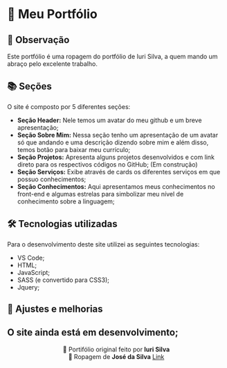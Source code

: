 
# 🍣 Meu Portfólio<br>


## 🌳 Observação<br>
Este portfólio é uma ropagem do portfólio de Iuri Silva, a quem mando um abraço pelo excelente trabalho.

## 📚 Seções
O site é composto por 5  diferentes seções:

- **Seção Header:** Nele temos um avatar do meu github e um breve apresentação;
- **Seção Sobre Mim:** Nessa seção tenho um apresentação de um avatar só que andando e uma descrição dizendo sobre mim e além disso, temos botão para baixar meu currículo;
- **Seção Projetos:** Apresenta alguns projetos desenvolvidos e com link direto para os respectivos códigos no GitHub; (Em construção)
- **Seção Serviços:** Exibe através de cards os diferentes serviços em que possuo conhecimentos;
- **Seção Conhecimentos:** Aqui apresentamos meus conhecimentos no front-end e algumas estrelas para simbolizar meu nível de conhecimento sobre a linguagem;

## 🛠 Tecnologias utilizadas
Para o desenvolvimento deste site utilizei as seguintes tecnologias:
- VS Code;
- HTML;
- JavaScript;
- SASS (e convertido para CSS3);
- Jquery;

## 📌 Ajustes e melhorias
O site ainda está em desenvolvimento;
---

<p align= center>
🏰 Portifólio original feito por <strong>Iuri Silva</strong> <br>
🏰 Ropagem de <strong>José da  Silva</strong>
  <a href = "https://portfoliojosesilva.netlify.app">Link</a>

</p>
